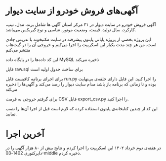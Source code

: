 # آگهی‌های فروش خودرو از سایت دیوار
 آگهی فروش خودرو در سایت دیوار در ۳۱ مرکز استان
آگهی ها شامل برند، مدل، تیپ، کارکرد، سال تولید، قیمت، وضعیت موتور، شاسی و نوع گیربکس می‌باشد.

این پروژه بخضی از پروژه پایانی پایتون پیشرفته در سایت مکتبخونه با تدریس جادی است.
من هر چند مدت یکبار این اسکریپت را اجرا می‌کنم و خروجی آن را در گیت‌هاب منتشر می‌کنم

این کد داده‌ها را در پایگاه داده MySQL ذخیره می‌کند

فایل raw.sql برای ساخت جدول اولیه است

برای اجرای برنامه کافیست فایل run.py را اجرا کنید. این فایل دارای حلقه‌ی بی‌نهایت بوده و تا زمانی که برنامه باز باشد مدام سایت دیوار را رصد می‌کند و آگهی‌ها را ذخیره می‌کند

برای گرفتم خروجی به فرمت CSV فایل export_csv.py را اجرا کنید.

این کد از چندین کتابخانه‌ی پایتون استفاده کرده که لازم است قبل از اجرا آن‌ها را نصب نمایید.
# آخرین اجرا
در هفته‌ی دوم خرداد ۱۴۰۲ این اسکریپت را اجرا کردم و نتایج بیش از ۸۰ هزار آگهی را در دایرکتوری 1402-03-middle ذخیره کردم.
